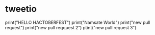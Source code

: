 # tweetio
print("HELLO HACTOBERFEST")
print("Namsate World")
print("new pull request")
print("new pull reqquest 2")
ptint("new pull request 3")
